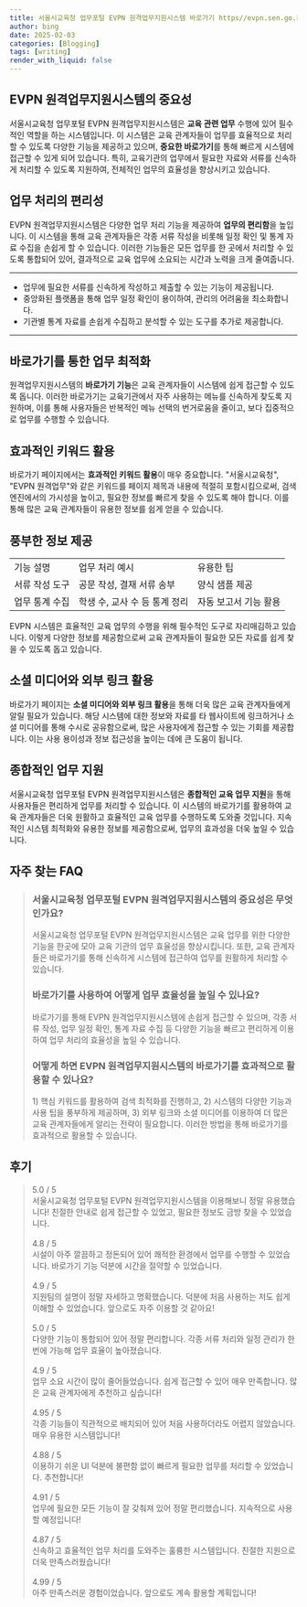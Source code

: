 ```yaml
---
title: 서울시교육청 업무포털 EVPN 원격업무지원시스템 바로가기 https//evpn.sen.go.kr 편리함
author: bing
date: 2025-02-03
categories: [Blogging]
tags: [writing]
render_with_liquid: false
---
```



<h2 id='EVPN 원격업무지원시스템의 중요성'>EVPN 원격업무지원시스템의 중요성</h2>

<p>서울시교육청 업무포털 EVPN 원격업무지원시스템은 <b>교육 관련 업무</b> 수행에 있어 필수적인 역할을 하는 시스템입니다. 이 시스템은 교육 관계자들이 업무를 효율적으로 처리할 수 있도록 다양한 기능을 제공하고 있으며, <b>중요한 바로가기</b>를 통해 빠르게 시스템에 접근할 수 있게 되어 있습니다. 특히, 교육기관의 업무에서 필요한 자료와 서류를 신속하게 처리할 수 있도록 지원하여, 전체적인 업무의 효율성을 향상시키고 있습니다.</p>

<h2 id='업무 처리의 편리성'>업무 처리의 편리성</h2>

<p>EVPN 원격업무지원시스템은 다양한 업무 처리 기능을 제공하여 <b>업무의 편리함</b>을 높입니다. 이 시스템을 통해 교육 관계자들은 각종 서류 작성을 비롯해 일정 확인 및 통계 자료 수집을 손쉽게 할 수 있습니다. 이러한 기능들은 모든 업무를 한 곳에서 처리할 수 있도록 통합되어 있어, 결과적으로 교육 업무에 소요되는 시간과 노력을 크게 줄여줍니다.</p>

<hr />

<ul>
    <li>업무에 필요한 서류를 신속하게 작성하고 제출할 수 있는 기능이 제공됩니다.</li>
    <li>중앙화된 플랫폼을 통해 업무 일정 확인이 용이하여, 관리의 어려움을 최소화합니다.</li>
    <li>기관별 통계 자료를 손쉽게 수집하고 분석할 수 있는 도구를 추가로 제공합니다.</li>
</ul>

<hr />

<h2 id='바로가기를 통한 업무 최적화'>바로가기를 통한 업무 최적화</h2>

<p>원격업무지원시스템의 <b>바로가기 기능</b>은 교육 관계자들이 시스템에 쉽게 접근할 수 있도록 돕니다. 이러한 바로가기는 교육기관에서 자주 사용하는 메뉴를 신속하게 찾도록 지원하며, 이를 통해 사용자들은 반복적인 메뉴 선택의 번거로움을 줄이고, 보다 집중적으로 업무를 수행할 수 있습니다.</p>

<h2 id='효과적인 키워드 활용'>효과적인 키워드 활용</h2>

<p>바로가기 페이지에서는 <b>효과적인 키워드 활용</b>이 매우 중요합니다. "서울시교육청", "EVPN 원격업무"와 같은 키워드를 페이지 제목과 내용에 적절히 포함시킴으로써, 검색 엔진에서의 가시성을 높이고, 필요한 정보를 빠르게 찾을 수 있도록 해야 합니다. 이를 통해 많은 교육 관계자들이 유용한 정보를 쉽게 얻을 수 있습니다.</p>

<h2 id='풍부한 정보 제공'>풍부한 정보 제공</h2>

<table>
    <tr>
        <td>기능 설명</td>
        <td>업무 처리 예시</td>
        <td>유용한 팁</td>
    </tr>
    <tr>
        <td>서류 작성 도구</td>
        <td>공문 작성, 결재 서류 송부</td>
        <td>양식 샘플 제공</td>
    </tr>
    <tr>
        <td>업무 통계 수집</td>
        <td>학생 수, 교사 수 등 통계 정리</td>
        <td>자동 보고서 기능 활용</td>
    </tr>
</table>

<p>EVPN 시스템은 효율적인 교육 업무의 수행을 위해 필수적인 도구로 자리매김하고 있습니다. 이렇게 다양한 정보를 제공함으로써 교육 관계자들이 필요한 모든 자료를 쉽게 찾을 수 있도록 돕고 있습니다.</p>

<h2 id='소셜 미디어와 외부 링크 활용'>소셜 미디어와 외부 링크 활용</h2>

<p>바로가기 페이지는 <b>소셜 미디어와 외부 링크 활용</b>을 통해 더욱 많은 교육 관계자들에게 알릴 필요가 있습니다. 해당 시스템에 대한 정보와 자료를 타 웹사이트에 링크하거나 소셜 미디어를 통해 수시로 공유함으로써, 많은 사용자에게 접근할 수 있는 기회를 제공합니다. 이는 사용 용이성과 정보 접근성을 높이는 데에 큰 도움이 됩니다.</p>

<h2 id='종합적인 업무 지원'>종합적인 업무 지원</h2>

<p>서울시교육청 업무포털 EVPN 원격업무지원시스템은 <b>종합적인 교육 업무 지원</b>을 통해 사용자들은 편리하게 업무를 처리할 수 있습니다. 이 시스템의 바로가기를 활용하여 교육 관계자들은 더욱 원활하고 효율적인 교육 업무를 수행하도록 도와줄 것입니다. 지속적인 시스템 최적화와 유용한 정보를 제공함으로써, 업무의 효과성을 더욱 높일 수 있습니다.</p>


<h2 id='자주_찾는_FAQ'>자주 찾는 FAQ</h2>
<div itemscope="" itemtype="https://schema.org/FAQPage">
<blockquote>
<div itemscope="" itemprop="mainEntity" itemtype="https://schema.org/Question">
<h3 itemprop="name">서울시교육청 업무포털 EVPN 원격업무지원시스템의 중요성은 무엇인가요?</h3>
<div itemscope="" itemprop="acceptedAnswer" itemtype="https://schema.org/Answer">
<span itemprop="text">
<p>서울시교육청 업무포털 EVPN 원격업무지원시스템은 교육 업무를 위한 다양한 기능을 한곳에 모아 교육 기관의 업무 효율성을 향상시킵니다. 또한, 교육 관계자들은 바로가기를 통해 신속하게 시스템에 접근하여 업무를 원활하게 처리할 수 있습니다.</p>
</span>
</div>
</div>
<div itemscope="" itemprop="mainEntity" itemtype="https://schema.org/Question">
<h3 itemprop="name">바로가기를 사용하여 어떻게 업무 효율성을 높일 수 있나요?</h3>
<div itemscope="" itemprop="acceptedAnswer" itemtype="https://schema.org/Answer">
<span itemprop="text">
<p>바로가기를 통해 EVPN 원격업무지원시스템에 손쉽게 접근할 수 있으며, 각종 서류 작성, 업무 일정 확인, 통계 자료 수집 등 다양한 기능을 빠르고 편리하게 이용하여 업무 처리의 효율성을 높일 수 있습니다.</p>
</span>
</div>
</div>
<div itemscope="" itemprop="mainEntity" itemtype="https://schema.org/Question">
<h3 itemprop="name">어떻게 하면 EVPN 원격업무지원시스템의 바로가기를 효과적으로 활용할 수 있나요?</h3>
<div itemscope="" itemprop="acceptedAnswer" itemtype="https://schema.org/Answer">
<span itemprop="text">
<p>1) 핵심 키워드를 활용하여 검색 최적화를 진행하고, 2) 시스템의 다양한 기능과 사용 팁을 풍부하게 제공하며, 3) 외부 링크와 소셜 미디어를 이용하여 더 많은 교육 관계자들에게 알리는 전략이 필요합니다. 이러한 방법을 통해 바로가기를 효과적으로 활용할 수 있습니다.</p>
</span>
</div>
</div>
</blockquote>
</div>
<h2 id='후기'>후기</h2>
<div itemscope itemtype="https://schema.org/Product">
  <blockquote>
  <div itemprop="review" itemscope itemtype="https://schema.org/Review">
      <div itemprop="reviewRating" itemscope itemtype="https://schema.org/Rating"> <span itemprop="ratingValue">5.0</span> / <span itemprop="bestRating">5</span> </div>
      <span itemprop="reviewBody">서울시교육청 업무포털 EVPN 원격업무지원시스템을 이용해보니 정말 유용했습니다! 친절한 안내로 쉽게 접근할 수 있었고, 필요한 정보도 금방 찾을 수 있었습니다.</span>
  </div>
  <br>
  <div itemprop="review" itemscope itemtype="https://schema.org/Review">
      <div itemprop="reviewRating" itemscope itemtype="https://schema.org/Rating"> <span itemprop="ratingValue">4.8</span> / <span itemprop="bestRating">5</span> </div>
      <span itemprop="reviewBody">시설이 아주 깔끔하고 정돈되어 있어 쾌적한 환경에서 업무를 수행할 수 있었습니다. 바로가기 기능 덕분에 시간을 절약할 수 있었습니다.</span>
  </div>
  <br>
  <div itemprop="review" itemscope itemtype="https://schema.org/Review">
      <div itemprop="reviewRating" itemscope itemtype="https://schema.org/Rating"> <span itemprop="ratingValue">4.9</span> / <span itemprop="bestRating">5</span> </div>
      <span itemprop="reviewBody">지원팀의 설명이 정말 자세하고 명확했습니다. 덕분에 처음 사용하는 저도 쉽게 이해할 수 있었습니다. 앞으로도 자주 이용할 것 같아요!</span>
  </div>
  <br>
  <div itemprop="review" itemscope itemtype="https://schema.org/Review">
      <div itemprop="reviewRating" itemscope itemtype="https://schema.org/Rating"> <span itemprop="ratingValue">5.0</span> / <span itemprop="bestRating">5</span> </div>
      <span itemprop="reviewBody">다양한 기능이 통합되어 있어 정말 편리합니다. 각종 서류 처리와 일정 관리가 한 번에 가능해 업무 효율이 높아졌습니다.</span>
  </div>
  <br>
  <div itemprop="review" itemscope itemtype="https://schema.org/Review">
      <div itemprop="reviewRating" itemscope itemtype="https://schema.org/Rating"> <span itemprop="ratingValue">4.9</span> / <span itemprop="bestRating">5</span> </div>
      <span itemprop="reviewBody">업무 소요 시간이 많이 줄어들었습니다. 쉽게 접근할 수 있어 매우 만족합니다. 많은 교육 관계자에게 추천하고 싶습니다!</span>
  </div>
  <br>
  <div itemprop="review" itemscope itemtype="https://schema.org/Review">
      <div itemprop="reviewRating" itemscope itemtype="https://schema.org/Rating"> <span itemprop="ratingValue">4.95</span> / <span itemprop="bestRating">5</span> </div>
      <span itemprop="reviewBody">각종 기능들이 직관적으로 배치되어 있어 처음 사용하더라도 어렵지 않았습니다. 매우 유용한 시스템입니다!</span>
  </div>
  <br>
  <div itemprop="review" itemscope itemtype="https://schema.org/Review">
      <div itemprop="reviewRating" itemscope itemtype="https://schema.org/Rating"> <span itemprop="ratingValue">4.88</span> / <span itemprop="bestRating">5</span> </div>
      <span itemprop="reviewBody">이용하기 쉬운 UI 덕분에 불편함 없이 빠르게 필요한 업무를 처리할 수 있었습니다. 추천합니다!</span>
  </div>
  <br>
  <div itemprop="review" itemscope itemtype="https://schema.org/Review">
      <div itemprop="reviewRating" itemscope itemtype="https://schema.org/Rating"> <span itemprop="ratingValue">4.91</span> / <span itemprop="bestRating">5</span> </div>
      <span itemprop="reviewBody">업무에 필요한 모든 기능이 잘 갖춰져 있어 정말 편리했습니다. 지속적으로 사용할 예정입니다!</span>
  </div>
  <br>
  <div itemprop="review" itemscope itemtype="https://schema.org/Review">
      <div itemprop="reviewRating" itemscope itemtype="https://schema.org/Rating"> <span itemprop="ratingValue">4.87</span> / <span itemprop="bestRating">5</span> </div>
      <span itemprop="reviewBody">신속하고 효율적인 업무 처리를 도와주는 훌륭한 시스템입니다. 친절한 지원으로 더욱 만족스러웠습니다!</span>
  </div>
  <br>
  <div itemprop="review" itemscope itemtype="https://schema.org/Review">
      <div itemprop="reviewRating" itemscope itemtype="https://schema.org/Rating"> <span itemprop="ratingValue">4.99</span> / <span itemprop="bestRating">5</span> </div>
      <span itemprop="reviewBody">아주 만족스러운 경험이었습니다. 앞으로도 계속 활용할 계획입니다!</span>
  </div>
  </blockquote>
</div>
